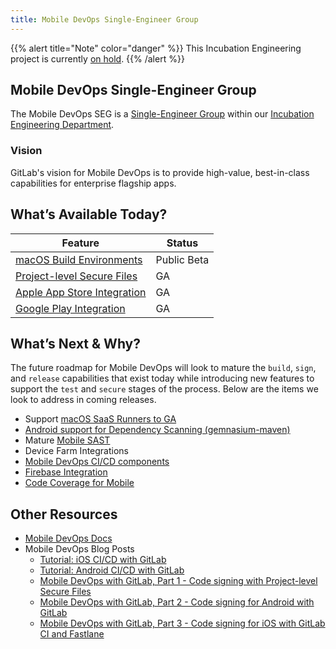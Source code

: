```yaml
---
title: Mobile DevOps Single-Engineer Group
---
```


{{% alert title="Note" color="danger" %}}
This Incubation Engineering project is currently [on hold](handbook/engineering/development/incubation/#on-hold--cancelled).
{{% /alert %}}

## Mobile DevOps Single-Engineer Group

The Mobile DevOps SEG is a [Single-Engineer Group](/handbook/company/structure/#single-engineer-groups) within our [Incubation Engineering Department](/handbook/engineering/development/incubation/).

### Vision

GitLab's vision for Mobile DevOps is to provide high-value, best-in-class capabilities for enterprise flagship apps.

## What’s Available Today?

| Feature                                                                                                  | Status      |
|----------------------------------------------------------------------------------------------------------|-------------|
| [macOS Build Environments](https://docs.gitlab.com/ee/ci/runners/saas/macos_saas_runner.html)            | Public Beta |
| [Project-level Secure Files](https://docs.gitlab.com/ee/ci/secure_files/)                                | GA          |
| [Apple App Store Integration](https://docs.gitlab.com/ee/user/project/integrations/apple_app_store.html) | GA          |
| [Google Play Integration](https://gitlab.com/gitlab-org/gitlab/-/merge_requests/111621)                  | GA          |

## What’s Next & Why?

The future roadmap for Mobile DevOps will look to mature the `build`, `sign`, and `release` capabilities that exist today while introducing new features to support the `test` and `secure` stages of the process. Below are the items we look to address in coming releases.

* Support [macOS SaaS Runners to GA](https://gitlab.com/groups/gitlab-org/-/epics/8267)
* [Android support for Dependency Scanning (gemnasium-maven)](https://gitlab.com/gitlab-org/gitlab/-/issues/336866)
* Mature [Mobile SAST](https://docs.gitlab.com/ee/user/application_security/sast/index.html#experimental-features)
* Device Farm Integrations
* [Mobile DevOps CI/CD components](https://gitlab.com/gitlab-org/incubation-engineering/mobile-devops/readme/-/issues/113)
* [Firebase Integration](https://gitlab.com/gitlab-org/incubation-engineering/mobile-devops/readme/-/issues/46)
* [Code Coverage for Mobile](https://gitlab.com/gitlab-org/incubation-engineering/mobile-devops/readme/-/issues/22)

## Other Resources

* [Mobile DevOps Docs](https://docs.gitlab.com/ee/ci/mobile_devops.html)
* Mobile DevOps Blog Posts
  * [Tutorial: iOS CI/CD with GitLab](https://about.gitlab.com/blog/2023/06/07/ios-cicd-with-gitlab/)
  * [Tutorial: Android CI/CD with GitLab](https://about.gitlab.com/blog/2023/06/13/android-cicd-with-gitlab/)
  * [Mobile DevOps with GitLab, Part 1 - Code signing with Project-level Secure Files](https://about.gitlab.com/blog/2022/09/20/mobile-devops-with-gitlab-part-1/)
  * [Mobile DevOps with GitLab, Part 2 - Code signing for Android with GitLab](https://about.gitlab.com/blog/2022/09/28/mobile-devops-with-gitlab-part-2/)
  * [Mobile DevOps with GitLab, Part 3 - Code signing for iOS with GitLab CI and Fastlane](https://about.gitlab.com/blog/2022/10/03/mobile-devops-with-gitlab-part-3-code-signing-for-ios-with-gitlab-and-fastlane/)
